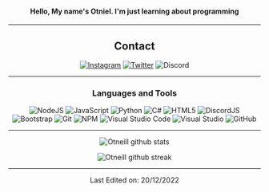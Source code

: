 <div align="center">
  
#### Hello, My name's Otniel. I'm just learning about programming

-------------------

## Contact
<a href="https://www.instagram.com/otchrist_/">![Instagram](https://img.shields.io/badge/Otniel-%23E4405F.svg?style=for-the-badge&logo=Instagram&logoColor=white)</a> <a href="https://twitter.com/otneill">![Twitter](https://img.shields.io/badge/Otniel-%231DA1F2.svg?style=for-the-badge&logo=Twitter&logoColor=white)</a>
</a> ![Discord](https://img.shields.io/badge/Otniel%232886-%237289DA.svg?style=for-the-badge&logo=discord&logoColor=white)

-------------------

### Languages and Tools  
![NodeJS](https://img.shields.io/badge/node.js-%2343853D.svg?style=for-the-badge&logo=node.js&logoColor=white) ![JavaScript](https://img.shields.io/badge/javascript-%23323330.svg?style=for-the-badge&logo=javascript&logoColor=%23F7DF1E) ![Python](https://img.shields.io/badge/python-%2314354C.svg?style=for-the-badge&logo=python&logoColor=white) ![C#](https://img.shields.io/badge/c%23-%23239120.svg?style=for-the-badge&logo=c-sharp&logoColor=white) ![HTML5](https://img.shields.io/badge/html5-%23E34F26.svg?style=for-the-badge&logo=html5&logoColor=white) ![DiscordJS](https://img.shields.io/badge/discord.js-%232C3454.svg?style=for-the-badge&logo=Discord&logoColor=Blue) ![Bootstrap](https://img.shields.io/badge/bootstrap-%23563D7C.svg?style=for-the-badge&logo=bootstrap&logoColor=white) ![Git](https://img.shields.io/badge/git-%23F05033.svg?style=for-the-badge&logo=git&logoColor=white) ![NPM](https://img.shields.io/badge/NPM-%23000000.svg?style=for-the-badge&logo=npm&logoColor=white) ![Visual Studio Code](https://img.shields.io/badge/VisualStudioCode-0078d7.svg?style=for-the-badge&logo=visual-studio-code&logoColor=white) ![Visual Studio](https://img.shields.io/badge/VisualStudio-5C2D91.svg?style=for-the-badge&logo=visual-studio&logoColor=white) ![GitHub](https://img.shields.io/badge/github-%23121011.svg?style=for-the-badge&logo=github&logoColor=white) 

-------------------
  
![Otneill github stats](https://github-readme-stats.vercel.app/api?username=Otneill&show_icons=true&theme=radical&count_private=true&include_all_commits=true)

![Otneill github streak](https://github-readme-streak-stats.herokuapp.com/?user=Otneill&theme=radical&include_all_commits=true&count_private=true)

 <div>

-----

Last Edited on: 20/12/2022
